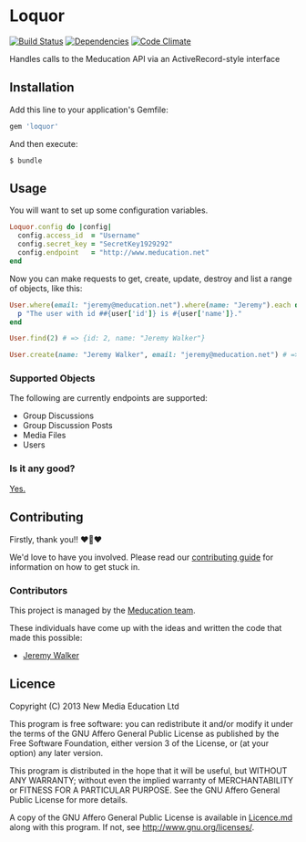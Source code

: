 # Loquor

[![Build Status](https://travis-ci.org/meducation/loquor.png)](https://travis-ci.org/meducation/loquor)
[![Dependencies](https://gemnasium.com/meducation/loquor.png?travis)](https://gemnasium.com/meducation/loquor)
[![Code Climate](https://codeclimate.com/github/meducation/loquor.png)](https://codeclimate.com/github/meducation/loquor)

Handles calls to the Meducation API via an ActiveRecord-style interface

## Installation

Add this line to your application's Gemfile:

```ruby
gem 'loquor'
```

And then execute:

    $ bundle


## Usage

You will want to set up some configuration variables.
``` ruby
Loquor.config do |config|
  config.access_id  = "Username"
  config.secret_key = "SecretKey1929292"
  config.endpoint   = "http://www.meducation.net"
end
```

Now you can make requests to get, create, update, destroy and list a range of objects, like this:

```ruby
User.where(email: "jeremy@meducation.net").where(name: "Jeremy").each do |user|
  p "The user with id ##{user['id']} is #{user['name']}."
end

User.find(2) # => {id: 2, name: "Jeremy Walker"}

User.create(name: "Jeremy Walker", email: "jeremy@meducation.net") # => {id: 2, name: "Jeremy Walker", email "jeremy@meducation.net"}
```

### Supported Objects

The following are currently endpoints are supported:
* Group Discussions
* Group Discussion Posts
* Media Files
* Users

### Is it any good?

[Yes.](http://news.ycombinator.com/item?id=3067434)

## Contributing

Firstly, thank you!! :heart::sparkling_heart::heart:

We'd love to have you involved. Please read our [contributing guide](https://github.com/meducation/loquor/tree/master/CONTRIBUTING.md) for information on how to get stuck in.

### Contributors

This project is managed by the [Meducation team](http://company.meducation.net/about#team). 

These individuals have come up with the ideas and written the code that made this possible:

- [Jeremy Walker](http://github.com/iHID)

## Licence

Copyright (C) 2013 New Media Education Ltd

This program is free software: you can redistribute it and/or modify
it under the terms of the GNU Affero General Public License as published by
the Free Software Foundation, either version 3 of the License, or
(at your option) any later version.

This program is distributed in the hope that it will be useful,
but WITHOUT ANY WARRANTY; without even the implied warranty of
MERCHANTABILITY or FITNESS FOR A PARTICULAR PURPOSE.  See the
GNU Affero General Public License for more details.

A copy of the GNU Affero General Public License is available in [Licence.md](https://github.com/meducation/loquor/blob/master/LICENCE.md)
along with this program.  If not, see <http://www.gnu.org/licenses/>.
